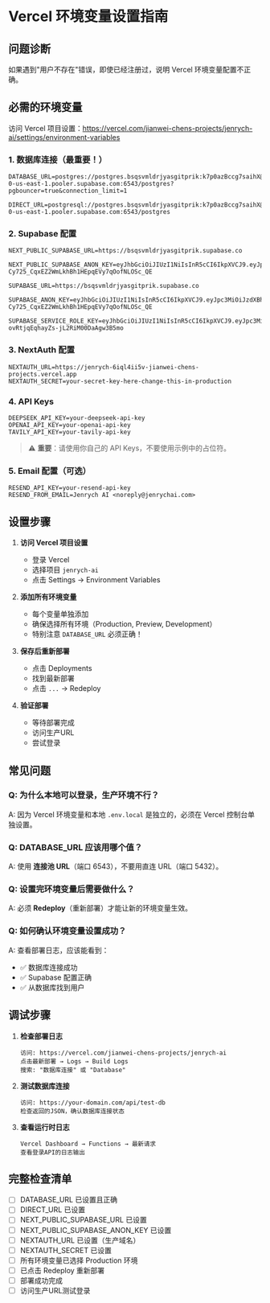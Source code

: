 # Vercel 环境变量设置指南

## 问题诊断

如果遇到"用户不存在"错误，即使已经注册过，说明 Vercel 环境变量配置不正确。

## 必需的环境变量

访问 Vercel 项目设置：https://vercel.com/jianwei-chens-projects/jenrych-ai/settings/environment-variables

### 1. 数据库连接（最重要！）

```env
DATABASE_URL=postgres://postgres.bsqsvmldrjyasgitprik:k7p0azBccg7saihX@aws-0-us-east-1.pooler.supabase.com:6543/postgres?pgbouncer=true&connection_limit=1

DIRECT_URL=postgresql://postgres.bsqsvmldrjyasgitprik:k7p0azBccg7saihX@aws-0-us-east-1.pooler.supabase.com:6543/postgres
```

### 2. Supabase 配置

```env
NEXT_PUBLIC_SUPABASE_URL=https://bsqsvmldrjyasgitprik.supabase.co

NEXT_PUBLIC_SUPABASE_ANON_KEY=eyJhbGciOiJIUzI1NiIsInR5cCI6IkpXVCJ9.eyJpc3MiOiJzdXBhYmFzZSIsInJlZiI6ImJzcXN2bWxkcmp5YXNnaXRwcmlrIiwicm9sZSI6ImFub24iLCJpYXQiOjE3NTk3NTAyNDksImV4cCI6MjA3NTMyNjI0OX0._4-Cy725_CqxEZ2WmLkhBh1HEpqEVy7qOofNLOSc_QE

SUPABASE_URL=https://bsqsvmldrjyasgitprik.supabase.co

SUPABASE_ANON_KEY=eyJhbGciOiJIUzI1NiIsInR5cCI6IkpXVCJ9.eyJpc3MiOiJzdXBhYmFzZSIsInJlZiI6ImJzcXN2bWxkcmp5YXNnaXRwcmlrIiwicm9sZSI6ImFub24iLCJpYXQiOjE3NTk3NTAyNDksImV4cCI6MjA3NTMyNjI0OX0._4-Cy725_CqxEZ2WmLkhBh1HEpqEVy7qOofNLOSc_QE

SUPABASE_SERVICE_ROLE_KEY=eyJhbGciOiJIUzI1NiIsInR5cCI6IkpXVCJ9.eyJpc3MiOiJzdXBhYmFzZSIsInJlZiI6ImJzcXN2bWxkcmp5YXNnaXRwcmlrIiwicm9sZSI6InNlcnZpY2Vfcm9sZSIsImlhdCI6MTc1OTc1MDI0OSwiZXhwIjoyMDc1MzI2MjQ5fQ.KbS5jcOQir-ovRtjqEqhayZs-jL2RiM00DaAgw3B5mo
```

### 3. NextAuth 配置

```env
NEXTAUTH_URL=https://jenrych-6iql4ii5v-jianwei-chens-projects.vercel.app
NEXTAUTH_SECRET=your-secret-key-here-change-this-in-production
```

### 4. API Keys

```env
DEEPSEEK_API_KEY=your-deepseek-api-key
OPENAI_API_KEY=your-openai-api-key
TAVILY_API_KEY=your-tavily-api-key
```

> ⚠️ **重要**：请使用你自己的 API Keys，不要使用示例中的占位符。

### 5. Email 配置（可选）

```env
RESEND_API_KEY=your-resend-api-key
RESEND_FROM_EMAIL=Jenrych AI <noreply@jenrychai.com>
```

## 设置步骤

1. **访问 Vercel 项目设置**
   - 登录 Vercel
   - 选择项目 `jenrych-ai`
   - 点击 Settings → Environment Variables

2. **添加所有环境变量**
   - 每个变量单独添加
   - 确保选择所有环境（Production, Preview, Development）
   - 特别注意 `DATABASE_URL` 必须正确！

3. **保存后重新部署**
   - 点击 Deployments
   - 找到最新部署
   - 点击 `...` → Redeploy

4. **验证部署**
   - 等待部署完成
   - 访问生产URL
   - 尝试登录

## 常见问题

### Q: 为什么本地可以登录，生产环境不行？
A: 因为 Vercel 环境变量和本地 `.env.local` 是独立的，必须在 Vercel 控制台单独设置。

### Q: DATABASE_URL 应该用哪个值？
A: 使用 **连接池 URL**（端口 6543），不要用直连 URL（端口 5432）。

### Q: 设置完环境变量后需要做什么？
A: 必须 **Redeploy**（重新部署）才能让新的环境变量生效。

### Q: 如何确认环境变量设置成功？
A: 查看部署日志，应该能看到：
- ✅ 数据库连接成功
- ✅ Supabase 配置正确
- ✅ 从数据库找到用户

## 调试步骤

1. **检查部署日志**
   ```
   访问: https://vercel.com/jianwei-chens-projects/jenrych-ai
   点击最新部署 → Logs → Build Logs
   搜索: "数据库连接" 或 "Database"
   ```

2. **测试数据库连接**
   ```
   访问: https://your-domain.com/api/test-db
   检查返回的JSON，确认数据库连接状态
   ```

3. **查看运行时日志**
   ```
   Vercel Dashboard → Functions → 最新请求
   查看登录API的日志输出
   ```

## 完整检查清单

- [ ] DATABASE_URL 已设置且正确
- [ ] DIRECT_URL 已设置
- [ ] NEXT_PUBLIC_SUPABASE_URL 已设置
- [ ] NEXT_PUBLIC_SUPABASE_ANON_KEY 已设置
- [ ] NEXTAUTH_URL 已设置（生产域名）
- [ ] NEXTAUTH_SECRET 已设置
- [ ] 所有环境变量已选择 Production 环境
- [ ] 已点击 Redeploy 重新部署
- [ ] 部署成功完成
- [ ] 访问生产URL测试登录
